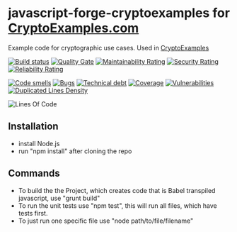 # javascript-forge-cryptoexamples for [CryptoExamples.com](https://www.cryptoexamples.com)

Example code for cryptographic use cases. Used in [CryptoExamples](https://github.com/kmindi/crypto-examples)

[![Build status](https://travis-ci.org/cryptoexamples/javascript-forge-cryptoexamples.svg?branch=master)](https://travis-ci.org/cryptoexamples/javascript-forge-cryptoexamples)
[![Quality Gate](https://sonarcloud.io/api/project_badges/measure?project=javascript-forge-cryptoexamples&metric=alert_status)](https://sonarcloud.io/dashboard?id=javascript-forge-cryptoexamples)
[![Maintainability Rating](https://sonarcloud.io/api/project_badges/measure?project=javascript-forge-cryptoexamples&metric=sqale_rating)](https://sonarcloud.io/component_measures?id=javascript-forge-cryptoexamples&metric=sqale_rating)
[![Security Rating](https://sonarcloud.io/api/project_badges/measure?project=javascript-forge-cryptoexamples&metric=security_rating)](https://sonarcloud.io/component_measures?id=javascript-forge-cryptoexamples&metric=security_rating)
[![Reliability Rating](https://sonarcloud.io/api/project_badges/measure?project=javascript-forge-cryptoexamples&metric=reliability_rating)](https://sonarcloud.io/component_measures?id=javascript-forge-cryptoexamples&metric=reliability_rating)

[![Code smells](https://sonarcloud.io/api/project_badges/measure?project=javascript-forge-cryptoexamples&metric=code_smells)](https://sonarcloud.io/component_measures?id=javascript-forge-cryptoexamples&metric=code_smells)
[![Bugs](https://sonarcloud.io/api/project_badges/measure?project=javascript-forge-cryptoexamples&metric=bugs)](https://sonarcloud.io/component_measures?id=javascript-forge-cryptoexamples&metric=bugs)
[![Technical debt](https://sonarcloud.io/api/project_badges/measure?project=javascript-forge-cryptoexamples&metric=sqale_index)](https://sonarcloud.io/component_measures?id=javascript-forge-cryptoexamples&metric=sqale_index)
[![Coverage](https://sonarcloud.io/api/project_badges/measure?project=javascript-forge-cryptoexamples&metric=coverage)](https://sonarcloud.io/component_measures?id=javascript-forge-cryptoexamples&metric=coverage)
[![Vulnerabilities](https://sonarcloud.io/api/project_badges/measure?project=javascript-forge-cryptoexamples&metric=vulnerabilities)](https://sonarcloud.io/component_measures?id=javascript-forge-cryptoexamples&metric=vulnerabilities)
[![Duplicated Lines Density](https://sonarcloud.io/api/project_badges/measure?project=javascript-forge-cryptoexamples&metric=duplicated_lines_density)](https://sonarcloud.io/component_measures?id=javascript-forge-cryptoexamples&metric=duplicated_lines_density)

![Lines Of Code](https://sonarcloud.io/api/project_badges/measure?project=javascript-forge-cryptoexamples&metric=ncloc)


## Installation

-   install Node.js
-   run "npm install" after cloning the repo

## Commands

-   To build the the Project, which creates code that is Babel transpiled javascript, use "grunt build"
-   To run the unit tests use "npm test", this will run all files, which have tests first.
-   To just run one specific file use "node path/to/file/filename"
